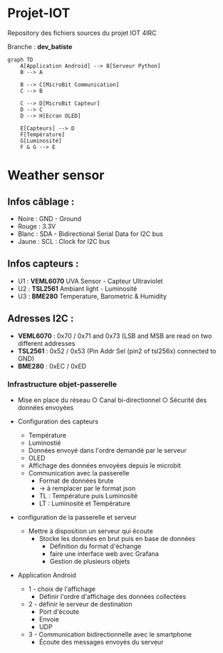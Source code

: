 # Projet-IOT

Repository des fichiers sources du projet IOT 4IRC

Branche : **dev_batiste**

```mermaid
graph TD
    A[Application Android] --> B[Serveur Python]
    B --> A
    
    B --> C[MicroBit Communication]
    C --> B
    
    C --> D[MicroBit Capteur]
    D --> C
    D --> H[Ecran OLED]
    
    E[Capteurs] --> D
    F[Température]
    G[Luminosité]
    F & G --> E
```


# Weather sensor 

## Infos câblage : 
* Noire : GND - Ground
* Rouge : 3.3V
* Blanc : SDA - Bidirectional Serial Data for I2C bus
* Jaune : SCL : Clock for I2C bus

## Infos capteurs :
* U1 : **VEML6070** UVA Sensor - Capteur Ultraviolet
* U2 : **TSL2561** Ambiant light - Luminosité
* U3 : **BME280** Temperature, Barometric & Humidity 

## Adresses I2C :
* **VEML6070** : 0x70 / 0x71 and 0x73 (LSB and MSB are read on two different addresses
* **TSL2561** : 0x52 / 0x53 (Pin Addr Sel (pin2 of tsl256x) connected to GND)
* **BME280** : 0xEC / 0xED

### Infrastructure objet-passerelle

- Mise en place du réseau
		○ Canal bi-directionnel
		○ Sécurité des données envoyées
    
- Configuration des capteurs
  - Température
  -  Luminostié
  -  Données envoyé dans l'ordre demandé par le serveur
  -  OLED
    -  Affichage des données envoyées depuis le microbit
    -   Communication avec la passerelle
        -   Format de données brute
        -   -> à remplacer par le format json
        -   TL : Température puis Luminosité
        -   LT : Luminosité et Température
- configuration de la passerelle et serveur
    - Mettre à disposition un serveur qui écoute 
        - Stocke les données en brut puis en base de données
          - Définition du format d'échange
          - faire une interface web avec Grafana
          - Gestion de plusieurs objets
- Application Android
  - 1 - choix de l'affichage
    - Définir l'ordre d'affichage des données collectées 
  - 2 - définir le serveur de destination
    - Port d'écoute
    - Envoie
    - UDP
  - 3 - Communication bidirectionnelle avec le smartphone
    - Écoute des messages envoyés du serveur
